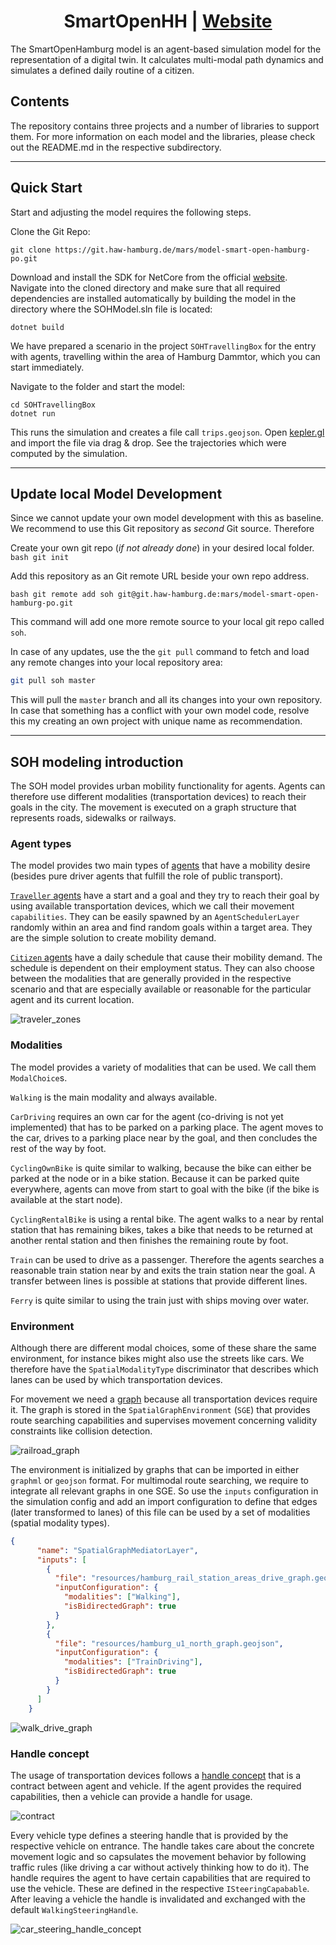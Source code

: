 <h1 align="center">SmartOpenHH | <a href="https://mars.haw-hamburg.de">Website</a></h1>

The SmartOpenHamburg model is an agent-based simulation model for the representation of a digital twin. It calculates multi-modal path dynamics and simulates a defined daily routine of a citizen.

## Contents

The repository contains three projects and a number of libraries to support them. For more information on each model and the libraries, please check out the README.md in the respective subdirectory.

---
## Quick Start

Start and adjusting the model requires the following steps.

Clone the Git Repo:

```
git clone https://git.haw-hamburg.de/mars/model-smart-open-hamburg-po.git
```

Download and install the SDK for NetCore from the official [website](https://dotnet.microsoft.com/download/dotnet-core/).  Navigate into the cloned directory and make sure that all required dependencies are installed automatically by building the model in the directory where the SOHModel.sln file is located:

```
dotnet build
```

We have prepared a scenario in the project ``SOHTravellingBox`` for the entry with agents, travelling within the area of Hamburg Dammtor, which you can start immediately. 

Navigate to the folder and start the model:

```
cd SOHTravellingBox
dotnet run
```

This runs the simulation and creates a file call `trips.geojson`. Open [kepler.gl](https://kepler.gl/demo) and import the file via drag & drop. See the trajectories which were computed by the simulation.

---
## Update local Model Development

Since we cannot update your own model development with this as baseline. We recommend to use this Git repository as *second* Git source. Therefore

Create your own git repo (*if not already done*) in your desired local folder.
``bash
git init
``

Add this repository as an Git remote URL beside your own repo address.

``bash
git remote add soh git@git.haw-hamburg.de:mars/model-smart-open-hamburg-po.git
``

This command will add one more remote source to your local git repo called ``soh``.

In case of any updates, use the the ``git pull`` command to fetch and load any remote changes into your local repository area:

```bash
git pull soh master
```

This will pull the `master` branch and all its changes into your own repository. In case that something has a conflict with your own model code, resolve this my creating an own project with unique name as recommendation.

---
## SOH modeling introduction

The SOH model provides urban mobility functionality for agents. Agents can therefore use different modalities (transportation devices) to reach their goals in the city. The movement is executed on a graph structure that represents roads, sidewalks or railways.

### Agent types

The model provides two main types of [agents](https://mars.haw-hamburg.de/articles/soh/agents.html) that have a mobility desire (besides pure driver agents that fulfill the role of public transport).

[`Traveller` agents](https://mars.haw-hamburg.de/articles/soh/agents/traveler.html) have a start and a goal and they try to reach their goal by using available transportation devices, which we call their movement `capabilities`. They can be easily spawned by an `AgentSchedulerLayer` randomly within an area and find random goals within a target area. They are the simple solution to create mobility demand.

[`Citizen` agents](https://mars.haw-hamburg.de/articles/soh/agents/citizen.html) have a daily schedule that cause their mobility demand. The schedule is dependent on their employment status. They can also choose between the modalities that are generally provided in the respective scenario and that are especially available or reasonable for the particular agent and its current location.

![traveler_zones](README_images/harbug_green4bikes.png)

### Modalities

The model provides a variety of modalities that can be used. We call them `ModalChoice`s.

`Walking` is the main modality and always available.

`CarDriving` requires an own car for the agent (co-driving is not yet implemented) that has to be parked on a parking place. The agent moves to the car, drives to a parking place near by the goal, and then concludes the rest of the way by foot.

`CyclingOwnBike` is quite similar to walking, because the bike can either be parked at the node or in a bike station. Because it can be parked quite everywhere, agents can move from start to goal with the bike (if the bike is available at the start node).

`CyclingRentalBike` is using a rental bike. The agent walks to a near by rental station that has remaining bikes, takes a bike that needs to be returned at another rental station and then finishes the remaining route by foot.

`Train` can be used to drive as a passenger. Therefore the agents searches a reasonable train station near by and exits the train station near the goal. A transfer between lines is possible at stations that provide different lines.

`Ferry` is quite similar to using the train just with ships moving over water.

### Environment

Although there are different modal choices, some of these share the same environment, for instance bikes might also use the streets like cars. We therefore have the `SpatialModalityType` discriminator that describes which lanes can be used by which transportation devices.

For movement we need a [graph](https://mars.haw-hamburg.de/articles/soh/layers/vector_layer.html#modality-networks) because all transportation devices require it. The graph is stored in the `SpatialGraphEnvironment` (`SGE`) that provides route searching capabilities and supervises movement concerning validity constraints like collision detection.

![railroad_graph](README_images/s-bahn-hh.png)

The environment is initialized by graphs that can be imported in either `graphml` or `geojson` format. For multimodal route searching, we require to integrate all relevant graphs in one SGE. So use the `inputs` configuration in the simulation config and add an import configuration to define that edges (later transformed to lanes) of this file can be used by a set of modalities (spatial modality types).

```json
{
      "name": "SpatialGraphMediatorLayer",
      "inputs": [
        {
          "file": "resources/hamburg_rail_station_areas_drive_graph.geojson",
          "inputConfiguration": {
            "modalities": ["Walking"],
            "isBidirectedGraph": true
          }
        },
        {
          "file": "resources/hamburg_u1_north_graph.geojson",
          "inputConfiguration": {
            "modalities": ["TrainDriving"],
            "isBidirectedGraph": true
          }
        }
      ]
    }
```


![walk_drive_graph](README_images/walk_drive_graph.png)

### Handle concept

The usage of transportation devices follows a [handle concept](https://mars.haw-hamburg.de/articles/soh/steering.html) that is a contract between agent and vehicle. If the agent provides the required capabilities, then a vehicle can provide a handle for usage.

![contract](README_images/contract_schema.png)

Every vehicle type defines a steering handle that is provided by the respective vehicle on entrance. The handle takes care about the concrete movement logic and so capsulates the movement behavior by following traffic rules (like driving a car without actively thinking how to do it). The handle requires the agent to have certain capabilities that are required to use the vehicle. These are defined in the respective `ISteeringCapabable`. After leaving a vehicle the handle is invalidated and exchanged with the default `WalkingSteeringHandle`.

![car_steering_handle_concept](README_images/uml_car_steering.png)
